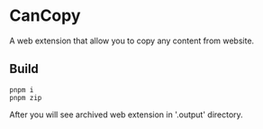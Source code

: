 # CanCopy

A web extension that allow you to copy any content from website.

## Build

```shell
pnpm i
pnpm zip
```

After you will see archived web extension in '.output' directory.
